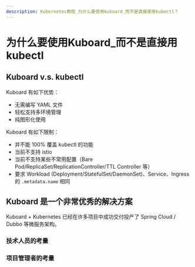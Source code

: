 ```yaml
---
description: Kubernetes教程_为什么要使用kuboard_而不是直接使用kubectl？
---
```


# 为什么要使用Kuboard_而不是直接用kubectl

## Kuboard v.s. kubectl

Kuboard 有如下优势：
* 无需编写 YAML 文件
* 轻松支持多环境管理
* 纯图形化使用

Kuboard 有如下限制：
* 并不能 100% 覆盖 kubectl 的功能
* 当前不支持 istio
* 当前不支持某些不常用配置（Bare Pod/ReplicaSet/ReplicationController/TTL Controller 等）
* 要求 Workload (Deployment/StatefulSet/DaemonSet)、Service、Ingress 的 `.metadata.name` 相同

## Kuboard 是一个非常优秀的解决方案

Kuboard + Kubernetes 已经在许多项目中成功交付投产了 Spring Cloud / Dubbo 等微服务架构。

### 技术人员的考量



### 项目管理者的考量
